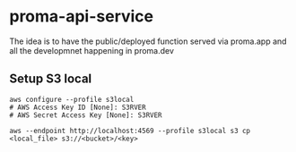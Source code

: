 # proma-api-service

The idea is to have the public/deployed function served via proma.app and all the
developmnet happening in proma.dev

## Setup S3 local

```
aws configure --profile s3local
# AWS Access Key ID [None]: S3RVER
# AWS Secret Access Key [None]: S3RVER
```

```
aws --endpoint http://localhost:4569 --profile s3local s3 cp <local_file> s3://<bucket>/<key>
```
